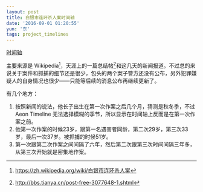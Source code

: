 ```yaml
---
layout: post
title: 白银市连环杀人案时间轴
date: '2016-09-01 01:20:55'
yun: '东'
tags: project_timelines
---
```


[时间轴](http://timelines.x8128.com/baiyin_killer/aeontimeline.html)

主要来源是 Wikipedia[^1]，天涯上的一篇总结帖[^2]和这几天的新闻报道。不过总的来说关于案件和抓捕的细节还是很少，包头的两个案子警方还没有公布，另外犯罪嫌疑人的自身情况也很少——只能等后续的消息公布再继续更新了。

有几个地方：

1. 按照新闻的说法，他长子出生在第一次作案之后几个月，猜测是秋冬季，不过 Aeon Timeline 无法选择模糊的季节，所以显示在时间轴上反而是在第一次作案之前。  
1. 他第一次作案的时候23岁，跟第一名遇害者同龄，第二次29岁，第三次33岁，最后一次37岁。被抓捕的时候51岁。  
2. 第一次跟第二次作案之间间隔了六年，然后第二次跟第三次时间间隔三年多，从第三次开始就是密集地作案。  


[^1]: https://zh.wikipedia.org/wiki/白银市连环杀人案
[^2]: http://bbs.tianya.cn/post-free-3077648-1.shtml
